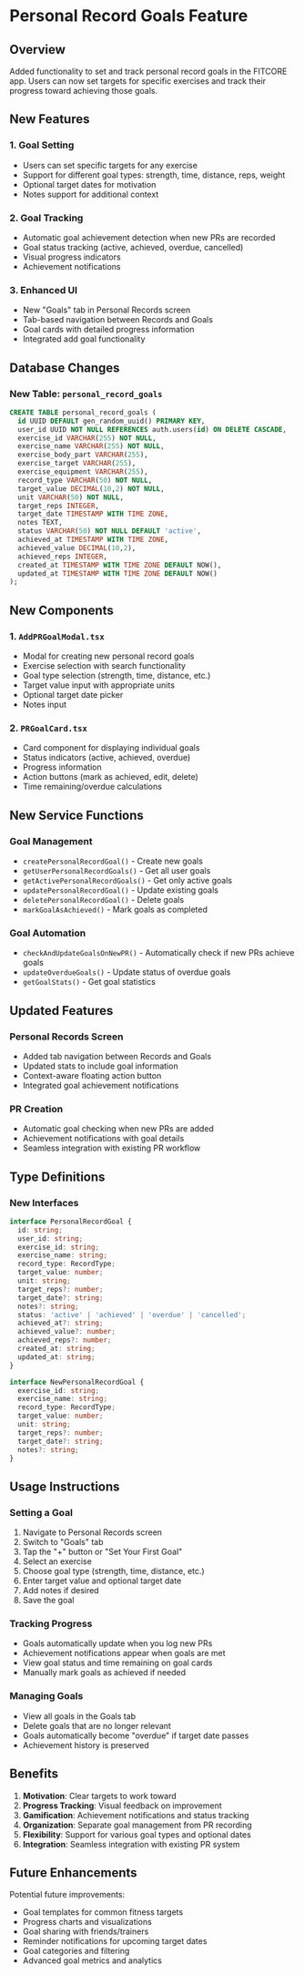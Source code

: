 # Personal Record Goals Feature

## Overview
Added functionality to set and track personal record goals in the FITCORE app. Users can now set targets for specific exercises and track their progress toward achieving those goals.

## New Features

### 1. Goal Setting
- Users can set specific targets for any exercise
- Support for different goal types: strength, time, distance, reps, weight
- Optional target dates for motivation
- Notes support for additional context

### 2. Goal Tracking
- Automatic goal achievement detection when new PRs are recorded
- Goal status tracking (active, achieved, overdue, cancelled)
- Visual progress indicators
- Achievement notifications

### 3. Enhanced UI
- New "Goals" tab in Personal Records screen
- Tab-based navigation between Records and Goals
- Goal cards with detailed progress information
- Integrated add goal functionality

## Database Changes

### New Table: `personal_record_goals`
```sql
CREATE TABLE personal_record_goals (
  id UUID DEFAULT gen_random_uuid() PRIMARY KEY,
  user_id UUID NOT NULL REFERENCES auth.users(id) ON DELETE CASCADE,
  exercise_id VARCHAR(255) NOT NULL,
  exercise_name VARCHAR(255) NOT NULL,
  exercise_body_part VARCHAR(255),
  exercise_target VARCHAR(255),
  exercise_equipment VARCHAR(255),
  record_type VARCHAR(50) NOT NULL,
  target_value DECIMAL(10,2) NOT NULL,
  unit VARCHAR(50) NOT NULL,
  target_reps INTEGER,
  target_date TIMESTAMP WITH TIME ZONE,
  notes TEXT,
  status VARCHAR(50) NOT NULL DEFAULT 'active',
  achieved_at TIMESTAMP WITH TIME ZONE,
  achieved_value DECIMAL(10,2),
  achieved_reps INTEGER,
  created_at TIMESTAMP WITH TIME ZONE DEFAULT NOW(),
  updated_at TIMESTAMP WITH TIME ZONE DEFAULT NOW()
);
```

## New Components

### 1. `AddPRGoalModal.tsx`
- Modal for creating new personal record goals
- Exercise selection with search functionality
- Goal type selection (strength, time, distance, etc.)
- Target value input with appropriate units
- Optional target date picker
- Notes input

### 2. `PRGoalCard.tsx`
- Card component for displaying individual goals
- Status indicators (active, achieved, overdue)
- Progress information
- Action buttons (mark as achieved, edit, delete)
- Time remaining/overdue calculations

## New Service Functions

### Goal Management
- `createPersonalRecordGoal()` - Create new goals
- `getUserPersonalRecordGoals()` - Get all user goals
- `getActivePersonalRecordGoals()` - Get only active goals
- `updatePersonalRecordGoal()` - Update existing goals
- `deletePersonalRecordGoal()` - Delete goals
- `markGoalAsAchieved()` - Mark goals as completed

### Goal Automation
- `checkAndUpdateGoalsOnNewPR()` - Automatically check if new PRs achieve goals
- `updateOverdueGoals()` - Update status of overdue goals
- `getGoalStats()` - Get goal statistics

## Updated Features

### Personal Records Screen
- Added tab navigation between Records and Goals
- Updated stats to include goal information
- Context-aware floating action button
- Integrated goal achievement notifications

### PR Creation
- Automatic goal checking when new PRs are added
- Achievement notifications with goal details
- Seamless integration with existing PR workflow

## Type Definitions

### New Interfaces
```typescript
interface PersonalRecordGoal {
  id: string;
  user_id: string;
  exercise_id: string;
  exercise_name: string;
  record_type: RecordType;
  target_value: number;
  unit: string;
  target_reps?: number;
  target_date?: string;
  notes?: string;
  status: 'active' | 'achieved' | 'overdue' | 'cancelled';
  achieved_at?: string;
  achieved_value?: number;
  achieved_reps?: number;
  created_at: string;
  updated_at: string;
}

interface NewPersonalRecordGoal {
  exercise_id: string;
  exercise_name: string;
  record_type: RecordType;
  target_value: number;
  unit: string;
  target_reps?: number;
  target_date?: string;
  notes?: string;
}
```

## Usage Instructions

### Setting a Goal
1. Navigate to Personal Records screen
2. Switch to "Goals" tab
3. Tap the "+" button or "Set Your First Goal"
4. Select an exercise
5. Choose goal type (strength, time, distance, etc.)
6. Enter target value and optional target date
7. Add notes if desired
8. Save the goal

### Tracking Progress
- Goals automatically update when you log new PRs
- Achievement notifications appear when goals are met
- View goal status and time remaining on goal cards
- Manually mark goals as achieved if needed

### Managing Goals
- View all goals in the Goals tab
- Delete goals that are no longer relevant
- Goals automatically become "overdue" if target date passes
- Achievement history is preserved

## Benefits

1. **Motivation**: Clear targets to work toward
2. **Progress Tracking**: Visual feedback on improvement
3. **Gamification**: Achievement notifications and status tracking
4. **Organization**: Separate goal management from PR recording
5. **Flexibility**: Support for various goal types and optional dates
6. **Integration**: Seamless integration with existing PR system

## Future Enhancements

Potential future improvements:
- Goal templates for common fitness targets
- Progress charts and visualizations
- Goal sharing with friends/trainers
- Reminder notifications for upcoming target dates
- Goal categories and filtering
- Advanced goal metrics and analytics 